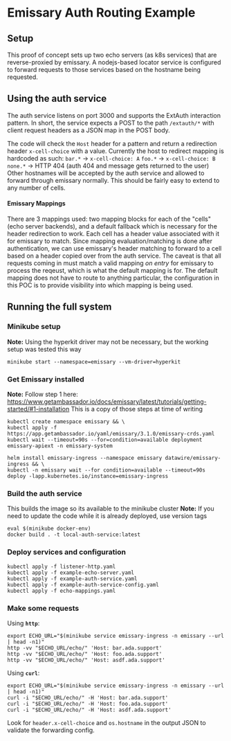 # Emissary Auth Routing Example

## Setup

This proof of concept sets up two echo servers (as k8s services) that are reverse-proxied by emissary. A nodejs-based locator service is configured to forward requests to those services based on the hostname being requested.

## Using the auth service

The auth service listens on port 3000 and supports the ExtAuth interaction pattern. In short, the service expects a POST to the path `/extauth/*` with client request headers as a JSON map in the POST body.

The code will check the `Host` header for a pattern and return a redirection header `x-cell-choice` with a value. Currently the host to redirect mapping is hardcoded as such:
`bar.*` -> `x-cell-choice: A`
`foo.*` -> `x-cell-choice: B`
`none.*` -> HTTP 404 (auth 404 and message gets returned to the user)
Other hostnames will be accepted by the auth service and allowed to forward through emissary normally.
This should be fairly easy to extend to any number of cells.

#### Emissary Mappings

There are 3 mappings used: two mapping blocks for each of the "cells" (echo server backends), and a default fallback which is necessary for the header redirection to work.
Each cell has a header value associated with it for emissary to match. Since mapping evaluation/matching is done after authentication, we can use emissary's header matching to forward to a cell based on a header copied over from the auth service. The caveat is that all requests coming in must match a valid mapping *on entry* for emissary to process the reqeust, which is what the default mapping is for. The default mapping does not have to route to anything particular, the configuration in this POC is to provide visibility into which mapping is being used.


## Running the full system

### Minikube setup

**Note:** Using the hyperkit driver may not be necessary, but the working setup was tested this way
```
minikube start --namespace=emissary --vm-driver=hyperkit
```

### Get Emissary installed

**Note:** Follow step 1 here: https://www.getambassador.io/docs/emissary/latest/tutorials/getting-started/#1-installation
This is a copy of those steps at time of writing
```
kubectl create namespace emissary && \
kubectl apply -f https://app.getambassador.io/yaml/emissary/3.1.0/emissary-crds.yaml
kubectl wait --timeout=90s --for=condition=available deployment emissary-apiext -n emissary-system

helm install emissary-ingress --namespace emissary datawire/emissary-ingress && \
kubectl -n emissary wait --for condition=available --timeout=90s deploy -lapp.kubernetes.io/instance=emissary-ingress
```

### Build the auth service
This builds the image so its available to the minikube cluster
**Note:** If you need to update the code while it is already deployed, use version tags

```
eval $(minikube docker-env)
docker build . -t local-auth-service:latest
```

### Deploy services and configuration
```
kubectl apply -f listener-http.yaml
kubectl apply -f example-echo-server.yaml
kubectl apply -f example-auth-service.yaml
kubectl apply -f example-auth-service-config.yaml
kubectl apply -f echo-mappings.yaml
```

### Make some requests

Using **`http`**:
```
export ECHO_URL="$(minikube service emissary-ingress -n emissary --url | head -n1)"
http -vv "$ECHO_URL/echo/" 'Host: bar.ada.support'
http -vv "$ECHO_URL/echo/" 'Host: foo.ada.support'
http -vv "$ECHO_URL/echo/" 'Host: asdf.ada.support'
```

Using **`curl`**:
```
export ECHO_URL="$(minikube service emissary-ingress -n emissary --url | head -n1)"
curl -i "$ECHO_URL/echo/" -H 'Host: bar.ada.support'
curl -i "$ECHO_URL/echo/" -H 'Host: foo.ada.support'
curl -i "$ECHO_URL/echo/" -H 'Host: asdf.ada.support'
```

Look for `header.x-cell-choice` and `os.hostname` in the output JSON to validate the forwarding config.
